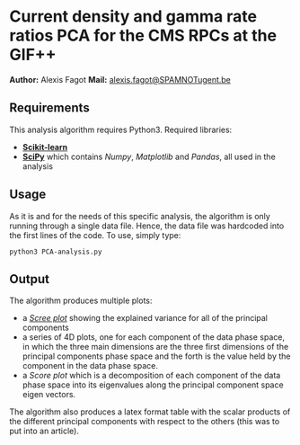# Current density and gamma rate ratios PCA for the CMS RPCs at the GIF++

**Author:** Alexis Fagot
**Mail:** alexis.fagot@SPAMNOTugent.be

## Requirements

This analysis algorithm requires Python3. Required libraries:

* **[Scikit-learn](https://scikit-learn.org/stable/install.html)**
* **[SciPy](https://www.scipy.org/install.html)** which contains *Numpy*, *Matplotlib* and *Pandas*, all used in the analysis

## Usage

As it is and for the needs of this specific analysis, the algorithm is only running through a single data file. Hence, the data file was hardcoded into the first lines of the code. To use, simply type:

    python3 PCA-analysis.py

## Output

The algorithm produces multiple plots:

* a *[Scree plot](https://en.wikipedia.org/wiki/Scree_plot)* showing the explained variance for all of the principal components
* a series of 4D plots, one for each component of the data phase space, in which the three main dimensions are the three first dimensions of the principal components phase space and the forth is the value held by the component in the data phase space.
* a *Score plot* which is a decomposition of each component of the data phase space into its eigenvalues along the principal component space eigen vectors.

The algorithm also produces a latex format table with the scalar products of the different principal components with respect to the others (this was to put into an article).
